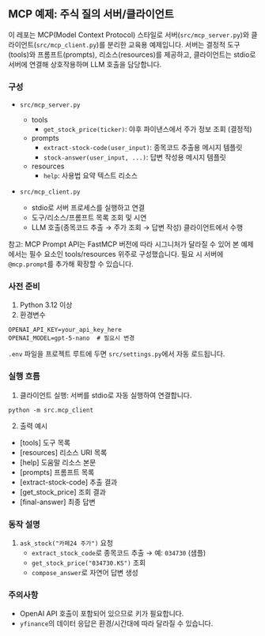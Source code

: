 ## MCP 예제: 주식 질의 서버/클라이언트

이 레포는 MCP(Model Context Protocol) 스타일로 서버(`src/mcp_server.py`)와 클라이언트(`src/mcp_client.py`)를 분리한 교육용 예제입니다. 서버는 결정적 도구(tools)와 프롬프트(prompts), 리소스(resources)를 제공하고, 클라이언트는 stdio로 서버에 연결해 상호작용하며 LLM 호출을 담당합니다.

### 구성
- `src/mcp_server.py`
  - tools
    - `get_stock_price(ticker)`: 야후 파이낸스에서 주가 정보 조회 (결정적)
  - prompts
    - `extract-stock-code(user_input)`: 종목코드 추출용 메시지 템플릿
    - `stock-answer(user_input, ...)`: 답변 작성용 메시지 템플릿
  - resources
    - `help`: 사용법 요약 텍스트 리소스

- `src/mcp_client.py`
  - stdio로 서버 프로세스를 실행하고 연결
  - 도구/리소스/프롬프트 목록 조회 및 시연
  - LLM 호출(종목코드 추출 → 주가 조회 → 답변 작성) 클라이언트에서 수행

참고: MCP Prompt API는 FastMCP 버전에 따라 시그니처가 달라질 수 있어 본 예제에서는 필수 요소인 tools/resources 위주로 구성했습니다. 필요 시 서버에 `@mcp.prompt`를 추가해 확장할 수 있습니다.

### 사전 준비
1) Python 3.12 이상
2) 환경변수
```
OPENAI_API_KEY=your_api_key_here
OPENAI_MODEL=gpt-5-nano  # 필요시 변경
```
`.env` 파일을 프로젝트 루트에 두면 `src/settings.py`에서 자동 로드됩니다.

### 실행 흐름
1) 클라이언트 실행: 서버를 stdio로 자동 실행하여 연결합니다.
```
python -m src.mcp_client
```

2) 출력 예시
- [tools] 도구 목록
- [resources] 리소스 URI 목록
- [help] 도움말 리소스 본문
- [prompts] 프롬프트 목록
- [extract-stock-code] 추출 결과
- [get_stock_price] 조회 결과
- [final-answer] 최종 답변

### 동작 설명
1) `ask_stock("카페24 주가")` 요청
   - `extract_stock_code`로 종목코드 추출 → 예: `034730` (샘플)
   - `get_stock_price("034730.KS")` 조회
   - `compose_answer`로 자연어 답변 생성

### 주의사항
- OpenAI API 호출이 포함되어 있으므로 키가 필요합니다.
- `yfinance`의 데이터 응답은 환경/시간대에 따라 달라질 수 있습니다.


